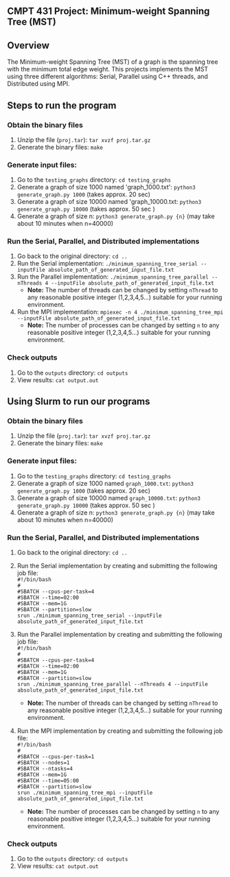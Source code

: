 ## CMPT 431 Project: Minimum-weight Spanning Tree (MST)

## Overview
The Minimum-weight Spanning Tree (MST) of a graph is the spanning tree with the minimum total edge weight. This projects implements the MST using three different algorithms: Serial, Parallel using C++ threads, and Distributed using MPI.

## Steps to run the program

### Obtain the binary files
1. Unzip the file (`proj.tar`): `tar xvzf proj.tar.gz`
2. Generate the binary files: `make`

### Generate input files:
1. Go to the `testing_graphs` directory: `cd testing_graphs`
2. Generate a graph of size 1000 named 'graph_1000.txt': `python3 generate_graph.py 1000` (takes approx. 20 sec)
3. Generate a graph of size 10000 named 'graph_10000.txt: `python3 generate_graph.py 10000` (takes approx. 50 sec )
4. Generate a graph of size n: `python3 generate_graph.py {n}` (may take about 10 minutes when n=40000)

### Run the Serial, Parallel, and Distributed implementations
1. Go back to the original directory: `cd ..`
2. Run the Serial implementation: `./minimum_spanning_tree_serial --inputFile absolute_path_of_generated_input_file.txt`
3. Run the Parallel implementation: `./minimum_spanning_tree_parallel --nThreads 4 --inputFile absolute_path_of_generated_input_file.txt`
    - **Note:** The number of threads can be changed by setting `nThread` to any reasonable positive integer (1,2,3,4,5...) suitable for your running environment.
4. Run the MPI implementation: `mpiexec -n 4 ./minimum_spanning_tree_mpi --inputFile absolute_path_of_generated_input_file.txt`
    - **Note:** The number of processes can be changed by setting `n` to any reasonable positive integer (1,2,3,4,5...) suitable for your running environment.

### Check outputs
1. Go to the `outputs` directory: `cd outputs`
2. View results: `cat output.out`


## Using Slurm to run our programs
### Obtain the binary files
1. Unzip the file (`proj.tar`): `tar xvzf proj.tar.gz`
2. Generate the binary files: `make`

### Generate input files:
1. Go to the `testing_graphs` directory: `cd testing_graphs`
2. Generate a graph of size 1000 named `graph_1000.txt`: `python3 generate_graph.py 1000` (takes approx. 20 sec)
3. Generate a graph of size 10000 named `graph_10000.txt`: `python3 generate_graph.py 10000` (takes approx. 50 sec )
4. Generate a graph of size n: `python3 generate_graph.py {n}` (may take about 10 minutes when n=40000)

### Run the Serial, Parallel, and Distributed implementations
1. Go back to the original directory: `cd ..`
2. Run the Serial implementation by creating and submitting the following job file: \
`#!/bin/bash`\
`#`\
`#SBATCH --cpus-per-task=4`\
`#SBATCH --time=02:00`\
`#SBATCH --mem=1G`\
`#SBATCH --partition=slow`\
`srun ./minimum_spanning_tree_serial --inputFile absolute_path_of_generated_input_file.txt`

3. Run the Parallel implementation by creating and submitting the following job file:\
`#!/bin/bash`\
`#`\
`#SBATCH --cpus-per-task=4`\
`#SBATCH --time=02:00`\
`#SBATCH --mem=1G`\
`#SBATCH --partition=slow`\
`srun ./minimum_spanning_tree_parallel --nThreads 4 --inputFile absolute_path_of_generated_input_file.txt`
    - **Note:** The number of threads can be changed by setting `nThread` to any reasonable positive integer (1,2,3,4,5...) suitable for your running environment.

4. Run the MPI implementation by creating and submitting the following job file:\
`#!/bin/bash`\
`#`\
`#SBATCH --cpus-per-task=1`\
`#SBATCH --nodes=1`\
`#SBATCH --ntasks=4`\
`#SBATCH --mem=1G`\
`#SBATCH --time=05:00`\
`#SBATCH --partition=slow`\
`srun ./minimum_spanning_tree_mpi --inputFile absolute_path_of_generated_input_file.txt`
    - **Note:** The number of processes can be changed by setting `n` to any reasonable positive integer (1,2,3,4,5...) suitable for your running environment.

### Check outputs
1. Go to the `outputs` directory: `cd outputs`
2. View results: `cat output.out`